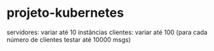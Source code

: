 # projeto-kubernetes

servidores: variar até 10 instâncias
clientes: variar até 100 (para cada número de clientes testar até 10000 msgs)
